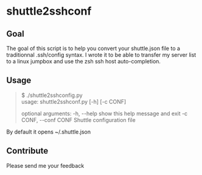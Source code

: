 # shuttle2sshconf


## Goal

The goal of this script is to help you convert your shuttle.json file to a traditionnal .ssh/config syntax.
I wrote it to be able to transfer my server list to a linux jumpbox and use the zsh ssh host auto-completion.

## Usage

> $ ./shuttle2sshconfig.py  
> usage: shuttle2sshconf.py [-h] [-c CONF]
> 
> optional arguments:
>   -h, --help            show this help message and exit
>   -c CONF, --conf CONF  Shuttle configuration file

By default it opens ~/.shuttle.json

## Contribute

Please send me your feedback
